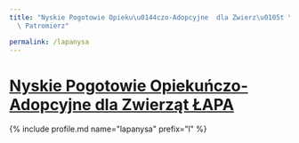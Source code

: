```yaml
---
title: "Nyskie Pogotowie Opieku\u0144czo-Adopcyjne  dla Zwierz\u0105t \u0141APA  |\
  \ Patromierz"

permalink: /lapanysa
---
```


# [Nyskie Pogotowie Opiekuńczo-Adopcyjne  dla Zwierząt ŁAPA ](https://patronite.pl/lapanysa)

{% include profile.md name="lapanysa" prefix="l" %}
